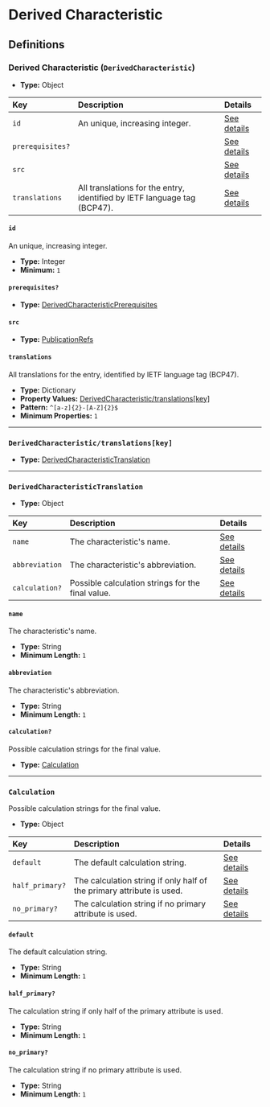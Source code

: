 # Derived Characteristic

## Definitions

### <a name="DerivedCharacteristic"></a> Derived Characteristic (`DerivedCharacteristic`)

- **Type:** Object

Key | Description | Details
:-- | :-- | :--
`id` | An unique, increasing integer. | <a href="#DerivedCharacteristic/id">See details</a>
`prerequisites?` |  | <a href="#DerivedCharacteristic/prerequisites">See details</a>
`src` |  | <a href="#DerivedCharacteristic/src">See details</a>
`translations` | All translations for the entry, identified by IETF language tag (BCP47). | <a href="#DerivedCharacteristic/translations">See details</a>

#### <a name="DerivedCharacteristic/id"></a> `id`

An unique, increasing integer.

- **Type:** Integer
- **Minimum:** `1`

#### <a name="DerivedCharacteristic/prerequisites"></a> `prerequisites?`

- **Type:** <a href="./_Prerequisite.md#DerivedCharacteristicPrerequisites">DerivedCharacteristicPrerequisites</a>

#### <a name="DerivedCharacteristic/src"></a> `src`

- **Type:** <a href="./source/_PublicationRef.md#PublicationRefs">PublicationRefs</a>

#### <a name="DerivedCharacteristic/translations"></a> `translations`

All translations for the entry, identified by IETF language tag (BCP47).

- **Type:** Dictionary
- **Property Values:** <a href="#DerivedCharacteristic/translations[key]">DerivedCharacteristic/translations[key]</a>
- **Pattern:** `^[a-z]{2}-[A-Z]{2}$`
- **Minimum Properties:** `1`

---

### <a name="DerivedCharacteristic/translations[key]"></a> `DerivedCharacteristic/translations[key]`

- **Type:** <a href="#DerivedCharacteristicTranslation">DerivedCharacteristicTranslation</a>

---

### <a name="DerivedCharacteristicTranslation"></a> `DerivedCharacteristicTranslation`

- **Type:** Object

Key | Description | Details
:-- | :-- | :--
`name` | The characteristic's name. | <a href="#DerivedCharacteristicTranslation/name">See details</a>
`abbreviation` | The characteristic's abbreviation. | <a href="#DerivedCharacteristicTranslation/abbreviation">See details</a>
`calculation?` | Possible calculation strings for the final value. | <a href="#DerivedCharacteristicTranslation/calculation">See details</a>

#### <a name="DerivedCharacteristicTranslation/name"></a> `name`

The characteristic's name.

- **Type:** String
- **Minimum Length:** `1`

#### <a name="DerivedCharacteristicTranslation/abbreviation"></a> `abbreviation`

The characteristic's abbreviation.

- **Type:** String
- **Minimum Length:** `1`

#### <a name="DerivedCharacteristicTranslation/calculation"></a> `calculation?`

Possible calculation strings for the final value.

- **Type:** <a href="#Calculation">Calculation</a>

---

### <a name="Calculation"></a> `Calculation`

Possible calculation strings for the final value.

- **Type:** Object

Key | Description | Details
:-- | :-- | :--
`default` | The default calculation string. | <a href="#Calculation/default">See details</a>
`half_primary?` | The calculation string if only half of the primary attribute is used. | <a href="#Calculation/half_primary">See details</a>
`no_primary?` | The calculation string if no primary attribute is used. | <a href="#Calculation/no_primary">See details</a>

#### <a name="Calculation/default"></a> `default`

The default calculation string.

- **Type:** String
- **Minimum Length:** `1`

#### <a name="Calculation/half_primary"></a> `half_primary?`

The calculation string if only half of the primary attribute is used.

- **Type:** String
- **Minimum Length:** `1`

#### <a name="Calculation/no_primary"></a> `no_primary?`

The calculation string if no primary attribute is used.

- **Type:** String
- **Minimum Length:** `1`
